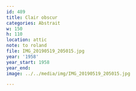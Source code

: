 ```yaml
---
id: 489
title: Clair obscur
categories: Abstrait
w: 150
h: 110
location: attic
note: to roland
file: IMG_20190519_205015.jpg
year: '1958'
year_start: 1958
year_end:
image: ../../media/img/IMG_20190519_205015.jpg

---
```

